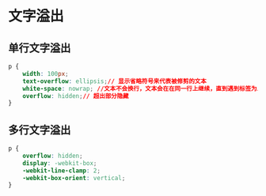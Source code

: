 # 文字溢出

## 单行文字溢出

```css
p {
    width: 100px;
    text-overflow: ellipsis;// 显示省略符号来代表被修剪的文本
    white-space: nowrap; //文本不会换行，文本会在在同一行上继续，直到遇到标签为止
    overflow: hidden;// 超出部分隐藏
}
```

## 多行文字溢出

```css
p {
    overflow: hidden;
    display: -webkit-box;
    -webkit-line-clamp: 2;
    -webkit-box-orient: vertical;
}
```
